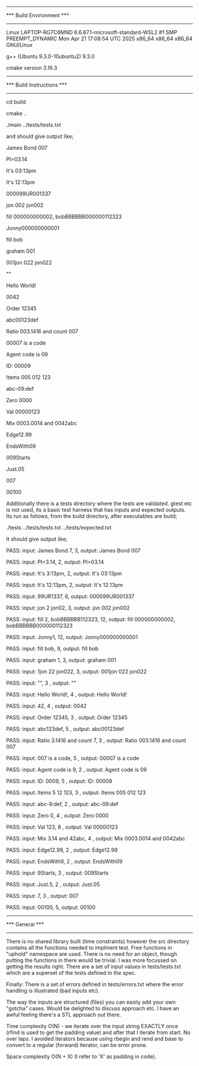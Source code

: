 *************************
*** Build Environment ***
*************************

Linux LAPTOP-RG7C6MND 6.6.87.1-microsoft-standard-WSL2 #1 SMP PREEMPT_DYNAMIC Mon Apr 21 17:08:54 UTC 2025 x86_64 x86_64 x86_64 GNU/Linux

g++ (Ubuntu 9.3.0-10ubuntu2) 9.3.0

cmake version 3.16.3

**************************
*** Build Instructions ***
**************************

cd build

cmake ..

./main ../tests/tests.txt

and should give output like;


James Bond 007

PI=03.14

It's 03:13pm

It's 12:13pm

000099UR001337

jon 002 jon002

fill 000000000002, bobBBBBBB000000112323

Jonny000000000001

fill  bob

graham 001

001jon 022 jon022

""

Hello World!

0042

Order 12345

abc00123def

Ratio 003.1416 and count 007

00007 is a code

Agent code is 09

ID: 00009

Items 005 012 123

abc-09:def

Zero 0000

Val 00000123

Mix 0003.0014 and 0042abc

Edge12.99

EndsWith09

009Starts

Just.05

007

00100


Additionally there is a tests directory where the tests are validated. gtest etc is not used, its a basic test
harness that has inputs and expected outputs. Its run as follows, from the build directory, after executables are build;

./tests ../tests/tests.txt ../tests/expected.txt

It should give output like;

PASS: input: James Bond 7, 3, output: James Bond 007

PASS: input: PI=3.14, 2, output: PI=03.14

PASS: input: It's 3:13pm, 2, output: It's 03:13pm

PASS: input: It's 12:13pm, 2, output: It's 12:13pm

PASS: input: 99UR1337, 6, output: 000099UR001337

PASS: input: jon 2 jon02, 3, output: jon 002 jon002

PASS: input: fill 2, bobBBBBBB112323, 12, output: fill 000000000002, bobBBBBBB000000112323

PASS: input: Jonny1, 12, output: Jonny000000000001

PASS: input: fill  bob, 9, output: fill  bob

PASS: input: graham 1, 3, output: graham 001

PASS: input: 1jon 22 jon022, 3, output: 001jon 022 jon022

PASS: input: "", 3  , output: ""

PASS: input: Hello World!, 4  , output: Hello World!

PASS: input: 42, 4  , output: 0042

PASS: input: Order 12345, 3  , output: Order 12345

PASS: input: abc123def, 5  , output: abc00123def

PASS: input: Ratio 3.1416 and count 7, 3  , output: Ratio 003.1416 and count 007

PASS: input: 007 is a code, 5  , output: 00007 is a code

PASS: input: Agent code is 9, 2  , output: Agent code is 09

PASS: input: ID: 0009, 5  , output: ID: 00009

PASS: input: Items 5 12 123, 3  , output: Items 005 012 123

PASS: input: abc-9:def, 2  , output: abc-09:def

PASS: input: Zero 0, 4  , output: Zero 0000

PASS: input: Val 123, 8  , output: Val 00000123

PASS: input: Mix 3.14 and 42abc, 4  , output: Mix 0003.0014 and 0042abc

PASS: input: Edge12.99, 2  , output: Edge12.99

PASS: input: EndsWith9, 2  , output: EndsWith09

PASS: input: 9Starts, 3  , output: 009Starts

PASS: input: Just.5, 2  , output: Just.05

PASS: input: 7, 3  , output: 007

PASS: input: 00100, 5, output: 00100



***************
*** General ***
***************

There is no shared library built (time constraints) however the src directory contains all the functions needed
to implment test. Free functions in "uphold" namespace are used. There is no need for an object, though putting the functions in there would be trivial. I was more focussed
on getting the results right. There are a set of input values in tests/tests.txt
which are a superset of the tests defined in the spec.

Finally: There is a set of errors defined in tests/errors.txt where the error handling is illustrated (bad inputs etc).

The way the inputs are structured (files) you can easily add your own "gotcha" cases. Would be delighted to discuss approach etc. I have
an awful feeling there's a STL approach out there.


Time complexity O(N)  - we iterate over the input string EXACTLY once (rfind is used to get the padding value) and
after that I iterate from start. No over laps. I avoided iterators because using rbegin and rend and base to convert to
a regular (forward) iterator, can be error prone.

Space complexity O(N + X)  (I refer to 'X' as padding in code).
